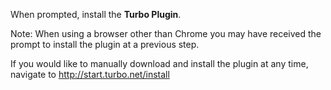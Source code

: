When prompted, install the **Turbo Plugin**.

Note: When using a browser other than Chrome you may have received the prompt to install the plugin at a previous step.

If you would like to manually download and install the plugin at any time, navigate
to http://start.turbo.net/install
